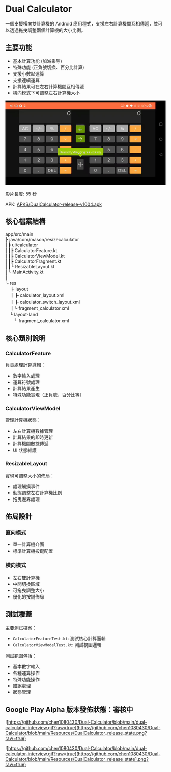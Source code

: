 # Dual Calculator

一個支援橫向雙計算機的 Android 應用程式，支援左右計算機間互相傳遞，並可以透過拖曳調整兩個計算機的大小比例。

## 主要功能

- 基本計算功能 (加減乘除)
- 特殊功能 (正負號切換、百分比計算)
- 支援小數點運算
- 支援連續運算
- 計算結果可在左右計算機間互相傳遞
- 橫向模式下可調整左右計算機大小


![picture or gif url](https://github.com/chen1080430/Dual-Calculator/blob/main/dual-calculator-interview.gif?raw=true)

影片長度: 55 秒

APK: [APKS/DualCalculator-release-v1004.apk](https://github.com/chen1080430/Dual-Calculator/blob/main/APKS/DualCalculator-release-v1004.apk)

## 核心檔案結構

 app/src/main  
 ┣  java/com/mason/resizecalculator  
 ┃┣  ui/calculator  
 ┃┃┣  CalculatorFeature.kt  
 ┃┃┣  CalculatorViewModel.kt  
 ┃┃┣  CalculatorFragment.kt  
 ┃┃└  ResizableLayout.kt  
 ┃└  MainActivity.kt  
 ┃  
 └  res  
　┣  layout  
　┃┣  calculator_layout.xml  
　┃┣  calculator_switch_layout.xml  
　┃└  fragment_calculator.xml  
　└  layout-land  
　　└  fragment_calculator.xml  


## 核心類別說明

### CalculatorFeature
負責處理計算邏輯：
- 數字輸入處理
- 運算符號處理
- 計算結果產生
- 特殊功能實現（正負號、百分比等）

### CalculatorViewModel
管理計算機狀態：
- 左右計算機數據管理
- 計算結果的即時更新
- 計算機間數據傳遞
- UI 狀態維護

### ResizableLayout
實現可調整大小的佈局：
- 處理觸摸事件
- 動態調整左右計算機比例
- 拖曳邊界處理

## 佈局設計

### 直向模式
- 單一計算機介面
- 標準計算機按鍵配置

### 橫向模式
- 左右雙計算機
- 中間切換區域
- 可拖曳調整大小
- 優化的按鍵佈局

## 測試覆蓋

主要測試檔案：
- `CalculatorFeatureTest.kt`: 測試核心計算邏輯
- `CalculatorViewModelTest.kt`: 測試視圖邏輯

測試範圍包括：
- 基本數字輸入
- 各種運算操作
- 特殊功能操作
- 錯誤處理
- 狀態管理


## Google Play Alpha 版本發佈狀態：審核中 
![https://github.com/chen1080430/Dual-Calculator/blob/main/dual-calculator-interview.gif?raw=true](https://github.com/chen1080430/Dual-Calculator/blob/main/Resources/DualCalculator_release_state.png?raw=true)

![https://github.com/chen1080430/Dual-Calculator/blob/main/dual-calculator-interview.gif?raw=true](https://github.com/chen1080430/Dual-Calculator/blob/main/Resources/DualCalculator_release_state1.png?raw=true)



